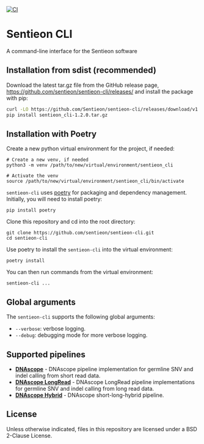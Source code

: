 [![CI](https://github.com/Sentieon/sentieon-cli/actions/workflows/ci.yml/badge.svg)](https://github.com/Sentieon/sentieon-cli/actions/workflows/ci.yml)

# Sentieon CLI

A command-line interface for the Sentieon software

## Installation from sdist (recommended)

Download the latest tar.gz file from the GitHub release page, https://github.com/sentieon/sentieon-cli/releases/ and install the package with pip:
```sh
curl -LO https://github.com/Sentieon/sentieon-cli/releases/download/v1.2.0/sentieon_cli-1.2.0.tar.gz
pip install sentieon_cli-1.2.0.tar.gz
```

## Installation with Poetry

Create a new python virtual environment for the project, if needed:
```
# Create a new venv, if needed
python3 -m venv /path/to/new/virtual/environment/sentieon_cli

# Activate the venv
source /path/to/new/virtual/environment/sentieon_cli/bin/activate
```

`sentieon-cli` uses [poetry](https://pypi.org/project/poetry/) for packaging and dependency management. Initially, you will need to install poetry:
```
pip install poetry
```

Clone this repository and cd into the root directory:
```
git clone https://github.com/sentieon/sentieon-cli.git
cd sentieon-cli
```

Use poetry to install the `sentieon-cli` into the virtual environment:
```
poetry install
```

You can then run commands from the virtual environment:
```
sentieon-cli ...
```

## Global arguments
The `sentieon-cli` supports the following global arguments:
- `--verbose`: verbose logging.
- `--debug`: debugging mode for more verbose logging.

## Supported pipelines
- [**DNAscope**](docs/dnascope.md) - DNAscope pipeline implementation for germline SNV and indel calling from short read data.
- [**DNAscope LongRead**](docs/dnascope-longread.md) - DNAscope LongRead pipeline implementations for germline SNV and indel calling from long read data.
- [**DNAscope Hybrid**](docs/dnascope-hybrid.md) - DNAscope short-long-hybrid pipeline.

## License
Unless otherwise indicated, files in this repository are licensed under a BSD 2-Clause License.
